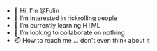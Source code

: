 - 👋 Hi, I’m @Fulin
- 👀 I’m interested in rickrolling people
- 🌱 I’m currently learning HTML
- 💞️ I’m looking to collaborate on nothing
- 📫 How to reach me ...
don't even think about it

<!---
FulinS/FulinS is a ✨ special ✨ repository because its `README.md` (this file) appears on your GitHub profile.
You can click the Preview link to take a look at your changes.
--->
